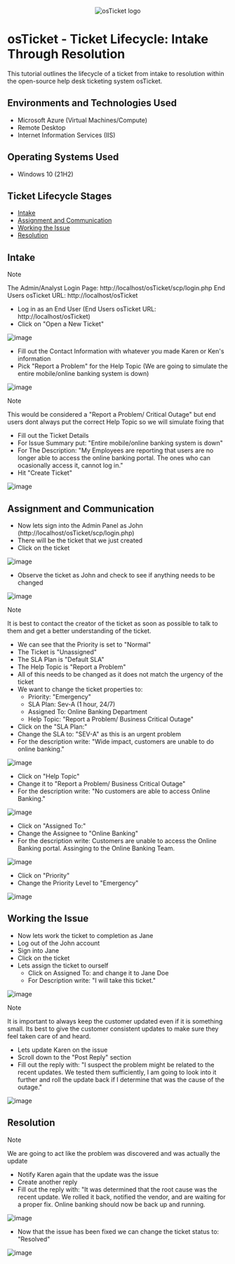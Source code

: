<p align="center">
<img src="https://i.imgur.com/Clzj7Xs.png" alt="osTicket logo"/>
</p>

<h1>osTicket - Ticket Lifecycle: Intake Through Resolution</h1>
This tutorial outlines the lifecycle of a ticket from intake to resolution within the open-source help desk ticketing system osTicket.<br />

<h2>Environments and Technologies Used</h2>

- Microsoft Azure (Virtual Machines/Compute)
- Remote Desktop
- Internet Information Services (IIS)

<h2>Operating Systems Used </h2>

- Windows 10</b> (21H2)

<h2>Ticket Lifecycle Stages</h2>

- [Intake](https://github.com/MatthewThompsonIT/ticket-lifecycle/tree/main?tab=readme-ov-file#intake)
- [Assignment and Communication](https://github.com/MatthewThompsonIT/ticket-lifecycle/tree/main?tab=readme-ov-file#assignment-and-communication)
- [Working the Issue](https://github.com/MatthewThompsonIT/ticket-lifecycle/tree/main?tab=readme-ov-file#working-the-issue)
- [Resolution](https://github.com/MatthewThompsonIT/ticket-lifecycle/tree/main?tab=readme-ov-file#resolution)

<h2>Intake</h2>

>[!NOTE]
> The Admin/Analyst Login Page: http://localhost/osTicket/scp/login.php 
> End Users osTicket URL: http://localhost/osTicket


- Log in as an End User (End Users osTicket URL: http://localhost/osTicket)
- Click on "Open a New Ticket"

![image](https://github.com/user-attachments/assets/76bc386f-f733-4bed-b70e-07cda8ecfaef)

- Fill out the Contact Information with whatever you made Karen or Ken's information
- Pick "Report a Problem" for the Help Topic (We are going to simulate the entire mobile/online banking system is down)

![image](https://github.com/user-attachments/assets/3f5d1cbe-b89d-4e4f-87b1-39d7a5e0cfa1)

>[!NOTE]
> This would be considered a "Report a Problem/ Critical Outage" but end users dont always put the correct Help Topic so we will simulate fixing that

- Fill out the Ticket Details
- For Issue Summary put: "Entire mobile/online banking system is down"
- For The Description: "My Employees are reporting that users are no longer able to access the online banking portal. The ones who can ocasionally access it, cannot log in."
- Hit "Create Ticket"

![image](https://github.com/user-attachments/assets/e4b69301-460b-4d61-af5a-b3bf36c995e1)

<h2>Assignment and Communication</h2>

- Now lets sign into the Admin Panel as John (http://localhost/osTicket/scp/login.php)
- There will be the ticket that we just created
- Click on the ticket

![image](https://github.com/user-attachments/assets/f9f1813d-498d-49fa-b839-920e686541df)

- Observe the ticket as John and check to see if anything needs to be changed

![image](https://github.com/user-attachments/assets/32b29e99-9a5c-4ab8-9aca-c33cf9231708)

>[!NOTE]
> It is best to contact the creator of the ticket as soon as possible to talk to them and get a better understanding of the ticket.

- We can see that the Priority is set to "Normal"
- The Ticket is "Unassigned"
- The SLA Plan is "Default SLA"
- The Help Topic is "Report a Problem"
- All of this needs to be changed as it does not match the urgency of the ticket
- We want to change the ticket properties to:
  - Priority: "Emergency"
  - SLA Plan: Sev-A (1 hour, 24/7)
  - Assigned To: Online Banking Department
  - Help Topic: "Report a Problem/ Business Critical Outage"
- Click on the "SLA Plan:"
- Change the SLA to: "SEV-A" as this is an urgent problem
- For the description write: "Wide impact, customers are unable to do online banking."

![image](https://github.com/user-attachments/assets/5a4f6d32-d66f-422e-a4c1-8a8d2000f5e8)

- Click on "Help Topic"
- Change it to "Report a Problem/ Business Critical Outage"
- For the description write: "No customers are able to access Online Banking."

![image](https://github.com/user-attachments/assets/214e628d-0e60-445b-bd18-50a7187af32f)

- Click on "Assigned To:"
- Change the Assignee to "Online Banking"
- For the description write: Customers are unable to access the Online Banking portal. Assinging to the Online Banking Team.

![image](https://github.com/user-attachments/assets/ce4fa9b8-17cc-49a3-b595-9c7a387ab4fd)

- Click on "Priority"
- Change the Priority Level to "Emergency"

![image](https://github.com/user-attachments/assets/9d7eb967-6029-4009-ab54-6bd50e93deda)

<h2>Working the Issue</h2>

- Now lets work the ticket to completion as Jane
- Log out of the John account
- Sign into Jane
- Click on the ticket
- Lets assign the ticket to ourself
  - Click on Assigned To: and change it to Jane Doe
  - For Description write: "I will take this ticket."

![image](https://github.com/user-attachments/assets/986ad149-f716-48f8-9647-3ba2fe3f9cfe)

>[!NOTE]
> It is important to always keep the customer updated even if it is something small. Its best to give the customer consistent updates to make sure they feel taken care of and heard.

- Lets update Karen on the issue
- Scroll down to the "Post Reply" section
- Fill out the reply with: "I suspect the problem might be related to the recent updates. We tested them sufficiently, I am going to look into it further and roll the update back if I determine that was the cause of the outage."

![image](https://github.com/user-attachments/assets/cad9c869-44cc-434e-9e53-a3281b205020)

<h2>Resolution</h2>

>[!NOTE]
> We are going to act like the problem was discovered and was actually the update

- Notify Karen again that the update was the issue
- Create another reply
- Fill out the reply with: "It was determined that the root cause was the recent update. We rolled it back, notified the vendor, and are waiting for a proper fix. Online banking should now be back up and running.

![image](https://github.com/user-attachments/assets/ee707b48-5d29-44c3-ab65-5ba6f90a455c)

- Now that the issue has been fixed we can change the ticket status to: "Resolved"

![image](https://github.com/user-attachments/assets/c5fe6f72-bde2-40c7-ad28-41934c87cf00)











